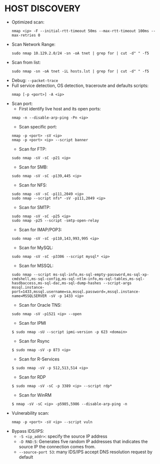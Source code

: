 # HOST DISCOVERY
- Optimized scan: 
  ```
  nmap <ip> -F --initial-rtt-timeout 50ms --max-rtt-timeout 100ms --max-retries 0
  ```
- Scan Network Range: 
  ```
  sudo nmap 10.129.2.0/24 -sn -oA tnet | grep for | cut -d" " -f5
  ```
- Scan from list: 
  ```
  sudo nmap -sn -oA tnet -iL hosts.lst | grep for | cut -d" " -f5
  ```
- Debug: `--packet-trace`
- Full service detection, OS detection, traceroute and defaults scripts: 
  ```
  nmap [-p <port>] -A <ip>
  ```
- Scan port:
  - First identify live host and its open ports: 
  ```
  nmap -n --disable-arp-ping -Pn <ip>
  ```
  - Scan specific port: 
  ```
  nmap -p <port> -sV <ip> 
  nmap -p <port> <ip> --script banner
  ```
  - Scan for FTP: 
  ```
  sudo nmap -sV -sC -p21 <ip>
  ```
  - Scan for SMB:
  ```
  sudo nmap -sV -sC -p139,445 <ip>
  ```
  - Scan for NFS:
  ```
  sudo nmap -sV -sC -p111,2049 <ip>
  sudo nmap --script nfs* -sV -p111,2049 <ip> 
  ```
  - Scan for SMTP:
  ```
  sudo nmap -sV -sC -p25 <ip>
  sudo nmap -p25 --script -smtp-open-relay
  ```
  - Scan for IMAP/POP3:
  ```
  sudo nmap -sV -sC -p110,143,993,995 <ip>
  ```
  - Scan for MySQL:
  ```
  sudo nmap -sV -sC -p3306 --script mysql* <ip>
  ```
  - Scan for MSSQL:
  ```
  sudo nmap --script ms-sql-info,ms-sql-empty-password,ms-sql-xp-cmdshell,ms-sql-config,ms-sql-ntlm-info,ms-sql-tables,ms-sql-hasdbaccess,ms-sql-dac,ms-sql-dump-hashes --script-args mssql.instance-port=1433,mssql.username=sa,mssql.password=,mssql.instance-name=MSSQLSERVER -sV -p 1433 <ip>
  ```
  - Scan for Oracle TNS:
  ```
  sudo nmap -sV -p1521 <ip> --open
  ```
  - Scan for IPMI
  ```
  $ sudo nmap -sU --script ipmi-version -p 623 <domain>
  ```
  - Scan for Rsync
  ```
  $ sudo nmap -sV -p 873 <ip>
  ```
  - Scan for R-Services
  ```
  $ sudo nmap -sV -p 512,513,514 <ip>
  ```
  - Scan for RDP
  ```
  $ sudo nmap -sV -sC -p 3389 <ip> --script rdp*
  ```
  - Scan for WinRM
  ```
  $ nmap -sV -sC <ip> -p5985,5986 --disable-arp-ping -n
  ```
- Vulnerability scan: 
  ```
  nmap -p <port> -sV <ip> --script vuln
  ```
- Bypass IDS/IPS: 
  - `-S <ip_addr>`: specify the source IP address
  - `-D RND:5`: Generates five random IP addresses that indicates the source IP the connection comes from.
  - `--source-port 53`: many IDS/IPS accept DNS resolution request by default
  